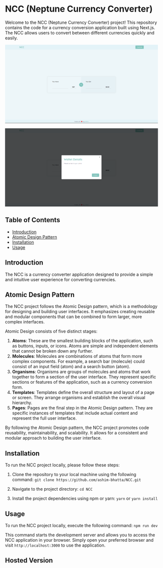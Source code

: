 # NCC (Neptune Currency Converter)

Welcome to the NCC (Neptune Currency Converter) project! This repository contains the code for a currency conversion application built using Next.js. The NCC allows users to convert between different currencies quickly and easily.

![NCC Screenshot](./src/assets/Screenshot-1.png)

![NCC Screenshot](./src/assets/Screenshot-2.png)

## Table of Contents

- [Introduction](#introduction)
- [Atomic Design Pattern](#atomic-design-pattern)
- [Installation](#installation)
- [Usage](#usage)

## Introduction

The NCC is a currency converter application designed to provide a simple and intuitive user experience for converting currencies.

## Atomic Design Pattern

The NCC project follows the Atomic Design pattern, which is a methodology for designing and building user interfaces. It emphasizes creating reusable and modular components that can be combined to form larger, more complex interfaces.

Atomic Design consists of five distinct stages:

1. **Atoms**: These are the smallest building blocks of the application, such as buttons, inputs, or icons. Atoms are simple and independent elements that cannot be broken down any further.
2. **Molecules**: Molecules are combinations of atoms that form more complex components. For example, a search bar (molecule) could consist of an input field (atom) and a search button (atom).
3. **Organisms**: Organisms are groups of molecules and atoms that work together to form a section of the user interface. They represent specific sections or features of the application, such as a currency conversion form.
4. **Templates**: Templates define the overall structure and layout of a page or screen. They arrange organisms and establish the overall visual hierarchy.
5. **Pages**: Pages are the final step in the Atomic Design pattern. They are specific instances of templates that include actual content and represent the full user interface.

By following the Atomic Design pattern, the NCC project promotes code reusability, maintainability, and scalability. It allows for a consistent and modular approach to building the user interface.

## Installation

To run the NCC project locally, please follow these steps:

1. Clone the repository to your local machine using the following command:
   `git clone https://github.com/ashim-bhatta/NCC.git`

2. Navigate to the project directory:
   `cd NCC`

3. Install the project dependencies using npm or yarn:
   `yarn` or `yarn install`

## Usage

To run the NCC project locally, execute the following command:
`npm run dev`

This command starts the development server and allows you to access the NCC application in your browser. Simply open your preferred browser and visit `http://localhost:3000` to use the application.

## Hosted Version
